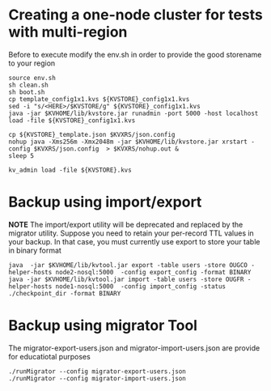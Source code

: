 # Creating a one-node cluster for tests with multi-region

Before to execute modify the env.sh in order to provide the good storename to your region

```
source env.sh
sh clean.sh
sh boot.sh
cp template_config1x1.kvs ${KVSTORE}_config1x1.kvs
sed -i "s/<HERE>/$KVSTORE/g" ${KVSTORE}_config1x1.kvs 
java -jar $KVHOME/lib/kvstore.jar runadmin -port 5000 -host localhost load -file ${KVSTORE}_config1x1.kvs

cp ${KVSTORE}_template.json $KVXRS/json.config
nohup java -Xms256m -Xmx2048m -jar $KVHOME/lib/kvstore.jar xrstart -config $KVXRS/json.config  > $KVXRS/nohup.out &
sleep 5

kv_admin load -file ${KVSTORE}.kvs
```

# Backup using import/export
**NOTE** The import/export utility will be deprecated and replaced by the migrator utility.  Suppose you need to retain your per-record TTL values in your backup. In that case, you must currently use export to store your table in binary  format

````
java  -jar $KVHOME/lib/kvtool.jar export -table users -store OUGCO -helper-hosts node2-nosql:5000  -config export_config -format BINARY
java -jar $KVHOME/lib/kvtool.jar import -table users -store OUGFR -helper-hosts node1-nosql:5000  -config import_config -status ./checkpoint_dir -format BINARY
````

# Backup using migrator Tool
The migrator-export-users.json and migrator-import-users.json are provide for educatiotal purposes

````
./runMigrator --config migrator-export-users.json
./runMigrator --config migrator-import-users.json
````

